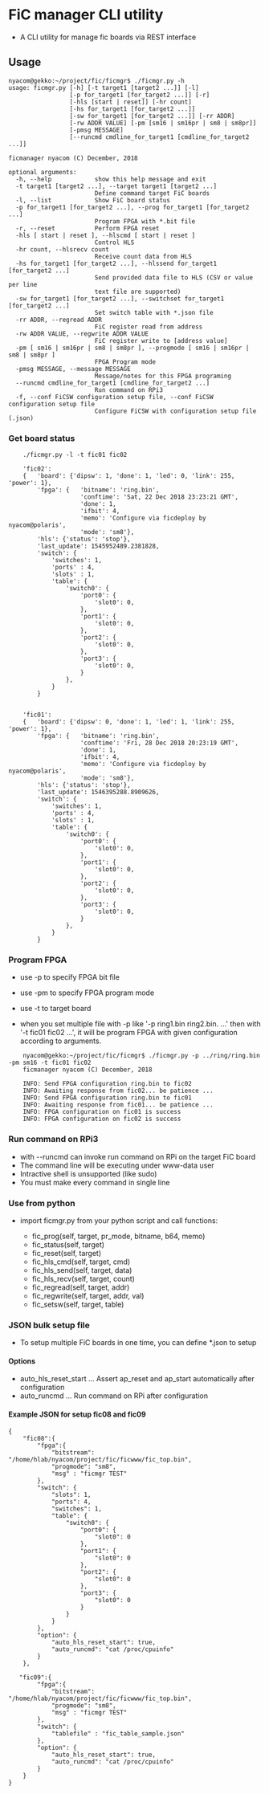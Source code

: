 # FiC manager CLI utility

* A CLI utility for manage fic boards via REST interface

## Usage

```
nyacom@gekko:~/project/fic/ficmgr$ ./ficmgr.py -h
usage: ficmgr.py [-h] [-t target1 [target2 ...]] [-l]
                 [-p for_target1 [for_target2 ...]] [-r]
                 [-hls [start | reset]] [-hr count]
                 [-hs for_target1 [for_target2 ...]]
                 [-sw for_target1 [for_target2 ...]] [-rr ADDR]
                 [-rw ADDR VALUE] [-pm [sm16 | sm16pr | sm8 | sm8pr]]
                 [-pmsg MESSAGE]
                 [--runcmd cmdline_for_target1 [cmdline_for_target2 ...]]

ficmanager nyacom (C) December, 2018

optional arguments:
  -h, --help            show this help message and exit
  -t target1 [target2 ...], --target target1 [target2 ...]
                        Define command target FiC boards
  -l, --list            Show FiC board status
  -p for_target1 [for_target2 ...], --prog for_target1 [for_target2 ...]
                        Program FPGA with *.bit file
  -r, --reset           Perform FPGA reset
  -hls [ start | reset ], --hlscmd [ start | reset ]
                        Control HLS
  -hr count, --hlsrecv count
                        Receive count data from HLS
  -hs for_target1 [for_target2 ...], --hlssend for_target1 [for_target2 ...]
                        Send provided data file to HLS (CSV or value per line
                        text file are supported)
  -sw for_target1 [for_target2 ...], --switchset for_target1 [for_target2 ...]
                        Set switch table with *.json file
  -rr ADDR, --regread ADDR
                        FiC register read from address
  -rw ADDR VALUE, --regwrite ADDR VALUE
                        FiC register write to [address value]
  -pm [ sm16 | sm16pr | sm8 | sm8pr ], --progmode [ sm16 | sm16pr | sm8 | sm8pr ]
                        FPGA Program mode
  -pmsg MESSAGE, --message MESSAGE
                        Message/notes for this FPGA programing
  --runcmd cmdline_for_target1 [cmdline_for_target2 ...]
                        Run command on RPi3
  -f, --conf FiCSW configuration setup file, --conf FiCSW configuration setup file
                        Configure FiCSW with configuration setup file (.json)

```

### Get board status

```
    ./ficmgr.py -l -t fic01 fic02

    'fic02':
    {   'board': {'dipsw': 1, 'done': 1, 'led': 0, 'link': 255, 'power': 1},
        'fpga': {   'bitname': 'ring.bin',
                    'conftime': 'Sat, 22 Dec 2018 23:23:21 GMT',
                    'done': 1,
                    'ifbit': 4,
                    'memo': 'Configure via ficdeploy by nyacom@polaris',
                    'mode': 'sm8'},
        'hls': {'status': 'stop'},
        'last_update': 1545952489.2381828,
        'switch': {
            'switches': 1,
            'ports' : 4,   
            'slots' : 1,
            'table': {
                'switch0': {
                    'port0': {
                        'slot0': 0,
                    },
                    'port1': {
                        'slot0': 0,
                    },
                    'port2': {
                        'slot0': 0,
                    },
                    'port3': {
                        'slot0': 0,
                    }
                },
            }
        }


    'fic01':
    {   'board': {'dipsw': 0, 'done': 1, 'led': 1, 'link': 255, 'power': 1},
        'fpga': {   'bitname': 'ring.bin',
                    'conftime': 'Fri, 28 Dec 2018 20:23:19 GMT',
                    'done': 1,
                    'ifbit': 4,
                    'memo': 'Configure via ficdeploy by nyacom@polaris',
                    'mode': 'sm8'},
        'hls': {'status': 'stop'},
        'last_update': 1546395288.8909626,
        'switch': {
            'switches': 1,
            'ports' : 4,   
            'slots' : 1,
            'table': {
                'switch0': {
                    'port0': {
                        'slot0': 0,
                    },
                    'port1': {
                        'slot0': 0,
                    },
                    'port2': {
                        'slot0': 0,
                    },
                    'port3': {
                        'slot0': 0,
                    }
                },
            }
        }
```

### Program FPGA

* use -p to specify FPGA bit file
* use -pm to specify FPGA program mode
* use -t to target board

* when you set multiple file with -p like '-p ring1.bin ring2.bin. ...' then with '-t fic01 fic02 ...', it will be program FPGA with given configuration according to arguments.


```
    nyacom@gekko:~/project/fic/ficmgr$ ./ficmgr.py -p ../ring/ring.bin -pm sm16 -t fic01 fic02
    ficmanager nyacom (C) December, 2018
    
    INFO: Send FPGA configuration ring.bin to fic02
    INFO: Awaiting response from fic02... be patience ...
    INFO: Send FPGA configuration ring.bin to fic01
    INFO: Awaiting response from fic01... be patience ...
    INFO: FPGA configuration on fic01 is success
    INFO: FPGA configuration on fic02 is success
```

### Run command on RPi3

* with --runcmd can invoke run command on RPi on the target FiC board
* The command line will be executing under www-data user
* Intractive shell is unsupported (like sudo)
* You must make every command in single line


### Use from python

* import ficmgr.py from your python script and call functions:

  * fic_prog(self, target, pr_mode, bitname, b64, memo)
  * fic_status(self, target)
  * fic_reset(self, target)
  * fic_hls_cmd(self, target, cmd)
  * fic_hls_send(self, target, data)
  * fic_hls_recv(self, target, count)
  * fic_regread(self, target, addr)
  * fic_regwrite(self, target, addr, val)
  * fic_setsw(self, target, table)

### JSON bulk setup file

* To setup multiple FiC boards in one time, you can define *.json to setup

#### Options
* auto_hls_reset_start ... Assert ap_reset and ap_start automatically after configuration
* auto_runcmd ... Run command on RPi after configuration

#### Example JSON for setup fic08 and fic09
````
{
    "fic08":{
        "fpga":{
            "bitstream": "/home/hlab/nyacom/project/fic/ficwww/fic_top.bin",
            "progmode": "sm8",
            "msg" : "ficmgr TEST"
        },
        "switch": {
            "slots": 1,
            "ports": 4,
            "switches": 1,
            "table": {
                "switch0": {
                    "port0": {
                        "slot0": 0
                    },
                    "port1": {
                        "slot0": 0
                    },
                    "port2": {
                        "slot0": 0
                    },
                    "port3": {
                        "slot0": 0
                    }
                }
            }
        },
        "option": {
            "auto_hls_reset_start": true,
            "auto_runcmd": "cat /proc/cpuinfo"
        }
    },

   "fic09":{
        "fpga":{
            "bitstream": "/home/hlab/nyacom/project/fic/ficwww/fic_top.bin",
            "progmode": "sm8",
            "msg" : "ficmgr TEST"
        },
        "switch": {
            "tablefile" : "fic_table_sample.json"
        },
        "option": {
            "auto_hls_reset_start": true,
            "auto_runcmd": "cat /proc/cpuinfo"
        }
    }
}

````

